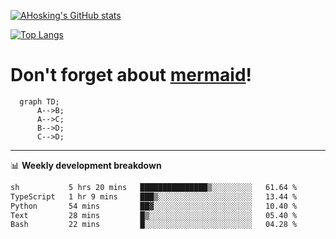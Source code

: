 [![AHosking's GitHub stats](https://github-readme-stats.vercel.app/api?username=ahosking&count_private=true&show_icons=true&theme=onedark&hide_rank=true&include_all_commits=true)](https://github.com/ahosking)

[![Top Langs](https://github-readme-stats.vercel.app/api/top-langs/?username=ahosking&layout=compact&theme=onedark)](https://github.com/ahosking)


# Don't forget about [mermaid](https://github.blog/2022-02-14-include-diagrams-markdown-files-mermaid/)!

```mermaid
  graph TD;
      A-->B;
      A-->C;
      B-->D;
      C-->D;
```
-------

📊 **Weekly development breakdown**

<!--START_SECTION:waka-->

```txt
sh           5 hrs 20 mins   ███████████████▒░░░░░░░░░   61.64 %
TypeScript   1 hr 9 mins     ███▒░░░░░░░░░░░░░░░░░░░░░   13.44 %
Python       54 mins         ██▓░░░░░░░░░░░░░░░░░░░░░░   10.40 %
Text         28 mins         █▒░░░░░░░░░░░░░░░░░░░░░░░   05.40 %
Bash         22 mins         █░░░░░░░░░░░░░░░░░░░░░░░░   04.28 %
```

<!--END_SECTION:waka-->
